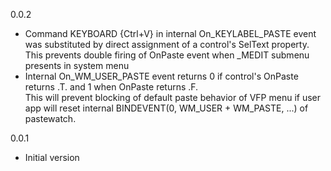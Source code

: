 0.0.2
  - Command KEYBOARD {Ctrl+V} in internal On_KEYLABEL_PASTE event was substituted by direct assignment of a control's SelText property. This prevents double firing of OnPaste event when _MEDIT submenu presents in system menu
  - Internal On_WM_USER_PASTE event returns 0 if control's OnPaste returns .T. and 1 when OnPaste returns .F. <br>
    This will prevent blocking of default paste behavior of VFP menu if user app will reset internal BINDEVENT(0, WM_USER + WM_PASTE, ...) of pastewatch.

0.0.1
  - Initial version
